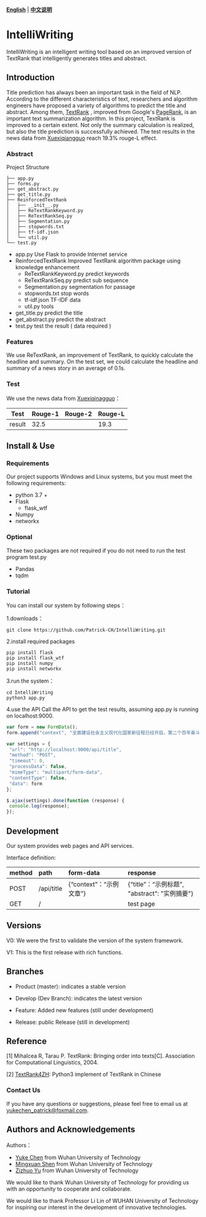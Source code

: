 [**English**](README.md) | [**中文说明**](README_ZH.md)

# IntelliWriting

IntelliWriting is an intelligent writing tool based on an improved version of TextRank that intelligently generates titles and abstract.



## Introduction

Title prediction has always been an important task in the field of NLP. According to the different characteristics of text, researchers and algorithm engineers have proposed a variety of algorithms to predict the title and abstract. Among them, [TextRank](https://aclanthology.org/W04-3252.pdf) , improved from Google's [PageRank](https://en.wikipedia.org/wiki/PageRank), is an important text summarization algorithm. In this project, TextRank is improved to a certain extent. Not only the summary calculation is realized, but also the title prediction is successfully achieved. The test results in the news data from [Xuexiqiangguo](https://www.xuexi.cn/) reach 19.3% rouge-L effect.

### Abstract

Project Structure

```文件树
├── app.py
├── forms.py
├── get_abstract.py
├── get_title.py
├── ReinforcedTextRank
│   ├── __init__.py
│   ├── ReTextRankKeyword.py
│   ├── ReTextRankSeq.py
│   ├── Segmentation.py
│   ├── stopwords.txt
│   ├── tf-idf.json
│   └── util.py
└── test.py
```



- app.py	Use Flask to provide Internet service
- ReinforcedTextRank   Improved TextRank algorithm package using knowledge enhancement
  - ReTextRankKeyword.py   predict keywords
  - ReTextRankSeq.py   predict sub sequence
  - Segmentation.py   segmentation for passage
  - stopwords.txt   stop words
  - tf-idf.json   TF-IDF data
  - util.py   tools
- get_title.py   predict the title
- get_abstract.py   predict the abstract
- test.py   test the result ( data required )



### Features

We use ReTextRank, an improvement of TextRank, to quickly calculate the headline and summary. On the test set, we could calculate the headline and summary of a news story in an average of 0.1s.



### Test

We use the news data from [Xuexiqinagguo](https://www.xuexi.cn/)：

| Test   | Rouge-1 | Rouge-2 | Rouge-L |
| ------ | ------- | ------- | ------- |
| result | 32.5    |         | 19.3    |



## Install & Use

### Requirements

Our project supports Windows and Linux systems, but you must meet the following requirements:

- python 3.7 +
- Flask
  - flask_wtf
- Numpy
- networkx



### Optional

These two packages are not required if you do not need to run the test program test.py

- Pandas
- tqdm

### Tutorial

You can install our system by following steps：

1.downloads：

```shell
git clone https://github.com/Patrick-CH/IntelliWriting.git
```

2.install required packages

```shell
pip install flask
pip install flask_wtf
pip install numpy
pip install networkx
```

3.run the system：

```shell
cd IntelliWriting
python3 app.py
```

4.use the API
Call the API to get the test results, assuming app.py is running on localhost:9000.

```javascript
var form = new FormData();
form.append("context", "全面建设社会主义现代化国家新征程已经开启，第二个百年奋斗目标就在前方。");

var settings = {
 "url": "http://localhost:9000/api/title",
 "method": "POST",
 "timeout": 0,
 "processData": false,
 "mimeType": "multipart/form-data",
 "contentType": false,
 "data": form
};

$.ajax(settings).done(function (response) {
 console.log(response);
});
```



## Development

Our system provides web pages and API services.

Interface definition:

| method | path       | form-data               | response                                      |
| :----- | :--------- | :---------------------- | :-------------------------------------------- |
| POST   | /api/title | {“context”：“示例文章”} | {“title”：“示例标题”, "abstract": "实例摘要"} |
| GET    | /          |                         | test page                                     |



## Versions

V0: We were the first to validate the version of the system framework.

V1: This is the first release with rich functions.



## Branches

- Product (master): indicates a stable version
- Develop (Dev Branch): indicates the latest version

- Feature: Added new features (still under development)

- Release: public Release (still in development)



## Reference

[1]  Mihalcea R, Tarau P. TextRank: Bringing order into texts[C]. Association for Computational Linguistics, 2004.

[2]  [TextRank4ZH](https://github.com/letiantian/TextRank4ZH): Python3 implement of TextRank in Chinese



### Contact Us

If you have any questions or suggestions, please feel free to email us at yukechen_patrick@foxmail.com.



## Authors and Acknowledgements

Authors：

- [Yuke Chen](https://github.com/Patrick-CH) from Wuhan University of Technology
- [Mingxuan Shen](https://github.com/Neige1729) from  Wuhan University of Technology
- [Zizhuo Yu](https://github.com/AdizeroYU) from Wuhan University of Technology



We would like to thank Wuhan University of Technology for providing us with an opportunity to cooperate and collaborate.

We would like to thank Professor Li Lin of WUHAN University of Technology for inspiring our interest in the development of innovative technologies.
